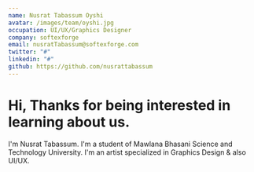 ```yaml
---
name: Nusrat Tabassum Oyshi
avatar: /images/team/oyshi.jpg
occupation: UI/UX/Graphics Designer
company: softexforge
email: nusratTabassum@softexforge.com
twitter: "#"
linkedin: "#"
github: https://github.com/nusrattabassum
---
```


# Hi, Thanks for being interested in learning about us.

I'm Nusrat Tabassum. I'm a student of Mawlana Bhasani Science and Technology University.  I'm an artist specialized in Graphics Design & also UI/UX.
